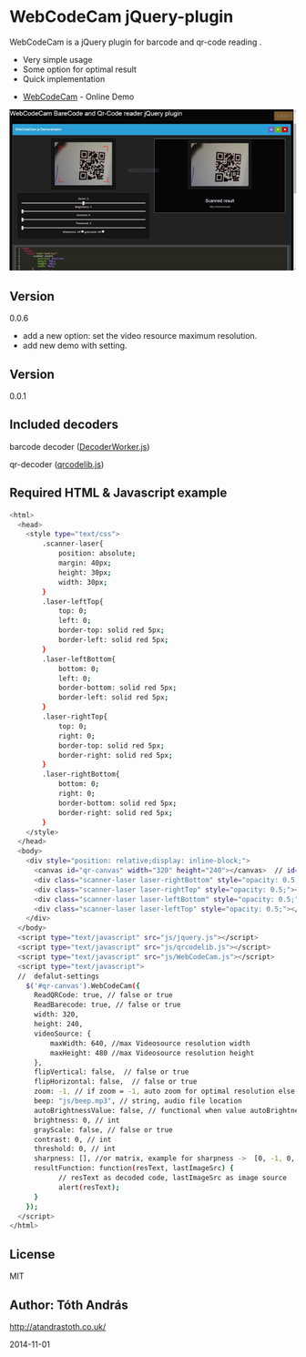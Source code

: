 WebCodeCam jQuery-plugin
========================

WebCodeCam is a jQuery plugin for  barcode and qr-code reading .

  - Very simple usage
  - Some option for optimal result
  - Quick implementation


* [WebCodeCam] - Online Demo 

<img src = "demo.png"/>

Version
----

0.0.6

- add a new option: set the video resource maximum resolution.
- add new demo with setting.

Version
----

0.0.1

Included decoders
-----------

barcode decoder ([DecoderWorker.js])

qr-decoder ([qrcodelib.js])
 

Required HTML & Javascript example
--------------

```sh
<html>
  <head>
    <style type="text/css">
        .scanner-laser{
            position: absolute;
            margin: 40px;
            height: 30px;
            width: 30px;
        }
        .laser-leftTop{
            top: 0;
            left: 0;
            border-top: solid red 5px;
            border-left: solid red 5px; 
        }
        .laser-leftBottom{
            bottom: 0;
            left: 0;
            border-bottom: solid red 5px;
            border-left: solid red 5px; 
        }
        .laser-rightTop{
            top: 0;
            right: 0;
            border-top: solid red 5px;
            border-right: solid red 5px;    
        }
        .laser-rightBottom{
            bottom: 0;
            right: 0;
            border-bottom: solid red 5px;
            border-right: solid red 5px;    
        }
    </style>
  </head>
  <body>
    <div style="position: relative;display: inline-block;">
      <canvas id="qr-canvas" width="320" height="240"></canvas>  // id="qr-canvas" is important!     
      <div class="scanner-laser laser-rightBottom" style="opacity: 0.5;"></div>
      <div class="scanner-laser laser-rightTop" style="opacity: 0.5;"></div>
      <div class="scanner-laser laser-leftBottom" style="opacity: 0.5;"></div>
      <div class="scanner-laser laser-leftTop" style="opacity: 0.5;"></div>
    </div>
  </body>
  <script type="text/javascript" src="js/jquery.js"></script>
  <script type="text/javascript" src="js/qrcodelib.js"></script>
  <script type="text/javascript" src="js/WebCodeCam.js"></script>
  <script type="text/javascript">
  //  defalut-settings
    $('#qr-canvas').WebCodeCam({
      ReadQRCode: true, // false or true
      ReadBarecode: true, // false or true
      width: 320,
      height: 240,
      videoSource: {
          maxWidth: 640, //max Videosource resolution width
          maxHeight: 480 //max Videosource resolution height
      },
      flipVertical: false,  // false or true
      flipHorizontal: false,  // false or true
      zoom: -1, // if zoom = -1, auto zoom for optimal resolution else int
      beep: "js/beep.mp3", // string, audio file location
      autoBrightnessValue: false, // functional when value autoBrightnessValue is int
      brightness: 0, // int 
      grayScale: false, // false or true
      contrast: 0, // int 
      threshold: 0, // int 
      sharpness: [], //or matrix, example for sharpness ->  [0, -1, 0, -1, 5, -1, 0, -1, 0]
      resultFunction: function(resText, lastImageSrc) {
            // resText as decoded code, lastImageSrc as image source 
            alert(resText);
      }
    });
  </script>
</html>

```

License
----

MIT

Author: Tóth András
---
http://atandrastoth.co.uk/

2014-11-01

[WebCodeCam]:http://atandrastoth.co.uk/main/pages/plugins/codereader/
[DecoderWorker.js]:https://github.com/EddieLa/BarcodeReader
[qrcodelib.js]:https://github.com/LazarSoft/jsqrcode
